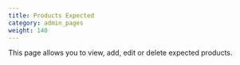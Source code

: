 ```yaml
---
title: Products Expected 
category: admin_pages
weight: 140
---
```


This page allows you to view, add, edit or delete expected products. 


